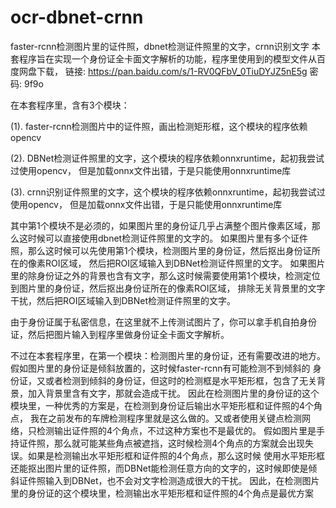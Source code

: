 # ocr-dbnet-crnn
faster-rcnn检测图片里的证件照，dbnet检测证件照里的文字，crnn识别文字
本套程序旨在实现一个身份证全卡面文字解析的功能，程序里使用到的模型文件从百度网盘下载，
链接: https://pan.baidu.com/s/1-RV0QFbV_0TiuDYJZ5nE5g  密码: 9f9o

在本套程序里，含有3个模块：

(1). faster-rcnn检测图片中的证件照，画出检测矩形框，这个模块的程序依赖opencv

(2). DBNet检测证件照里的文字，这个模块的程序依赖onnxruntime，起初我尝试过使用opencv，
但是加载onnx文件出错，于是只能使用onnxruntime库

(3). crnn识别证件照里的文字，这个模块的程序依赖onnxruntime，起初我尝试过使用opencv，
但是加载onnx文件出错，于是只能使用onnxruntime库


其中第1个模块不是必须的，如果图片里的身份证几乎占满整个图片像素区域，那么这时候可以直接使用dbnet检测证件照里的文字的。
如果图片里有多个证件照，那么这时候可以先使用第1个模块，检测图片里的身份证，然后抠出身份证所在的像素ROI区域，
然后把ROI区域输入到DBNet检测证件照里的文字。
如果图片里的除身份证之外的背景也含有文字，那么这时候需要使用第1个模块，检测定位到图片里的身份证，然后抠出身份证所在的像素ROI区域，
排除无关背景里的文字干扰，然后把ROI区域输入到DBNet检测证件照里的文字。

由于身份证属于私密信息，在这里就不上传测试图片了，你可以拿手机自拍身份证，然后把图片输入到程序里做身份证全卡面文字解析。

不过在本套程序里，在第一个模块：检测图片里的身份证，还有需要改进的地方。假如图片里的身份证是倾斜放置的，这时候faster-rcnn有可能检测不到倾斜的
身份证，又或者检测到倾斜的身份证，但这时的检测框是水平矩形框，包含了无关背景，加入背景里含有文字，那就会造成干扰。
因此在检测图片里的身份证的这个模块里，一种优秀的方案是，在检测到身份证后输出水平矩形框和证件照的4个角点，
我在之前发布的车牌检测程序里就是这么做的。又或者使用关键点检测网络，只检测输出证件照的4个角点，不过这种方案也不是最优的。
假如图片里是手持证件照，那么就可能某些角点被遮挡，这时候检测4个角点的方案就会出现失误。如果是检测输出水平矩形框和证件照的4个角点，那么这时候
使用水平矩形框还能抠出图片里的证件照，而DBNet能检测任意方向的文字的，这时候即使是倾斜证件照输入到DBNet，也不会对文字检测造成很大的干扰。
因此，在检测图片里的身份证的这个模块里，检测输出水平矩形框和证件照的4个角点是最优方案
